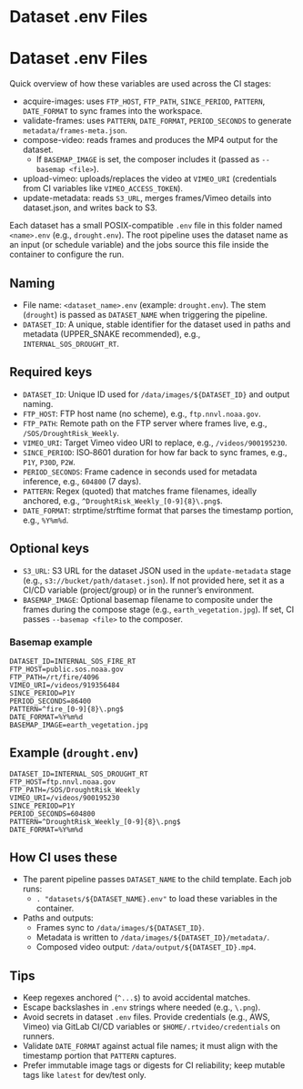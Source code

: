 # Dataset .env Files

# Dataset .env Files

Quick overview of how these variables are used across the CI stages:
- acquire-images: uses `FTP_HOST`, `FTP_PATH`, `SINCE_PERIOD`, `PATTERN`, `DATE_FORMAT` to sync frames into the workspace.
- validate-frames: uses `PATTERN`, `DATE_FORMAT`, `PERIOD_SECONDS` to generate `metadata/frames-meta.json`.
- compose-video: reads frames and produces the MP4 output for the dataset.
  - If `BASEMAP_IMAGE` is set, the composer includes it (passed as `--basemap <file>`).
- upload-vimeo: uploads/replaces the video at `VIMEO_URI` (credentials from CI variables like `VIMEO_ACCESS_TOKEN`).
- update-metadata: reads `S3_URL`, merges frames/Vimeo details into dataset.json, and writes back to S3.

Each dataset has a small POSIX-compatible `.env` file in this folder named `<name>.env` (e.g., `drought.env`). The root pipeline uses the dataset name as an input (or schedule variable) and the jobs source this file inside the container to configure the run.

## Naming
- File name: `<dataset_name>.env` (example: `drought.env`). The stem (`drought`) is passed as `DATASET_NAME` when triggering the pipeline.
- `DATASET_ID`: A unique, stable identifier for the dataset used in paths and metadata (UPPER_SNAKE recommended), e.g., `INTERNAL_SOS_DROUGHT_RT`.

## Required keys
- `DATASET_ID`: Unique ID used for `/data/images/${DATASET_ID}` and output naming.
- `FTP_HOST`: FTP host name (no scheme), e.g., `ftp.nnvl.noaa.gov`.
- `FTP_PATH`: Remote path on the FTP server where frames live, e.g., `/SOS/DroughtRisk_Weekly`.
- `VIMEO_URI`: Target Vimeo video URI to replace, e.g., `/videos/900195230`.
- `SINCE_PERIOD`: ISO‑8601 duration for how far back to sync frames, e.g., `P1Y`, `P30D`, `P2W`.
- `PERIOD_SECONDS`: Frame cadence in seconds used for metadata inference, e.g., `604800` (7 days).
- `PATTERN`: Regex (quoted) that matches frame filenames, ideally anchored, e.g., `^DroughtRisk_Weekly_[0-9]{8}\.png$`.
- `DATE_FORMAT`: strptime/strftime format that parses the timestamp portion, e.g., `%Y%m%d`.

## Optional keys
- `S3_URL`: S3 URL for the dataset JSON used in the `update-metadata` stage (e.g., `s3://bucket/path/dataset.json`). If not provided here, set it as a CI/CD variable (project/group) or in the runner’s environment.
- `BASEMAP_IMAGE`: Optional basemap filename to composite under the frames during the compose stage (e.g., `earth_vegetation.jpg`). If set, CI passes `--basemap <file>` to the composer.

### Basemap example
```
DATASET_ID=INTERNAL_SOS_FIRE_RT
FTP_HOST=public.sos.noaa.gov
FTP_PATH=/rt/fire/4096
VIMEO_URI=/videos/919356484
SINCE_PERIOD=P1Y
PERIOD_SECONDS=86400
PATTERN=^fire_[0-9]{8}\.png$
DATE_FORMAT=%Y%m%d
BASEMAP_IMAGE=earth_vegetation.jpg
```

## Example (`drought.env`)
```
DATASET_ID=INTERNAL_SOS_DROUGHT_RT
FTP_HOST=ftp.nnvl.noaa.gov
FTP_PATH=/SOS/DroughtRisk_Weekly
VIMEO_URI=/videos/900195230
SINCE_PERIOD=P1Y
PERIOD_SECONDS=604800
PATTERN=^DroughtRisk_Weekly_[0-9]{8}\.png$
DATE_FORMAT=%Y%m%d
```

## How CI uses these
- The parent pipeline passes `DATASET_NAME` to the child template. Each job runs:
  - `. "datasets/${DATASET_NAME}.env"` to load these variables in the container.
- Paths and outputs:
  - Frames sync to `/data/images/${DATASET_ID}`.
  - Metadata is written to `/data/images/${DATASET_ID}/metadata/`.
  - Composed video output: `/data/output/${DATASET_ID}.mp4`.

## Tips
- Keep regexes anchored (`^...$`) to avoid accidental matches.
- Escape backslashes in `.env` strings where needed (e.g., `\.png`).
- Avoid secrets in dataset `.env` files. Provide credentials (e.g., AWS, Vimeo) via GitLab CI/CD variables or `$HOME/.rtvideo/credentials` on runners.
- Validate `DATE_FORMAT` against actual file names; it must align with the timestamp portion that `PATTERN` captures.
- Prefer immutable image tags or digests for CI reliability; keep mutable tags like `latest` for dev/test only.
